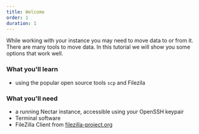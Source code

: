 ```yaml
---
title: Welcome
order: 1
duration: 1
---
```


While working with your instance you may need to move data to or from it. There are many tools to move data. In this tutorial we will show you some options that work well.

### What you'll learn

- using the popular open source tools `scp` and  Filezila

### What you'll need

- a running Nectar instance, accessible using your OpenSSH keypair
- Terminal software
- FileZilla Client from [filezilla-project.org](https://filezilla-project.org/)